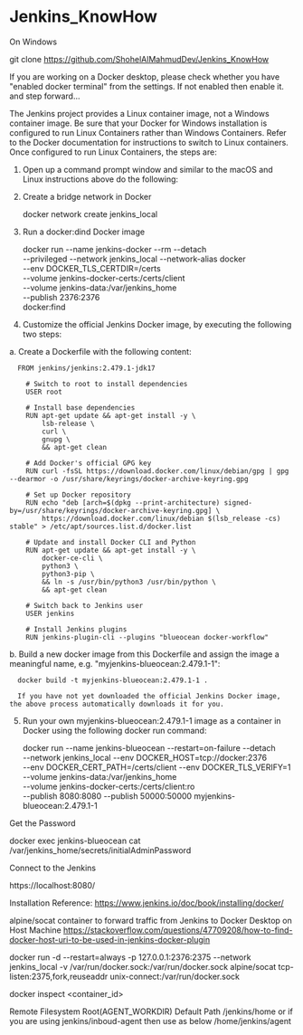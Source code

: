 # Jenkins_KnowHow
On Windows

git clone https://github.com/ShohelAlMahmudDev/Jenkins_KnowHow

If you are working on a Docker desktop, please check whether you have "enabled docker terminal" from the settings.
If not enabled then enable it. and step forward...



The Jenkins project provides a Linux container image, not a Windows container image. Be sure that your Docker for Windows installation is configured to run Linux Containers rather than Windows Containers. Refer to the Docker documentation for instructions to switch to Linux containers. Once configured to run Linux Containers, the steps are:

1. Open up a command prompt window and similar to the macOS and Linux instructions above do the following:

2. Create a bridge network in Docker

    docker network create jenkins_local

3.  Run a docker:dind Docker image

    docker run --name jenkins-docker --rm --detach \
      --privileged --network jenkins_local --network-alias docker \
      --env DOCKER_TLS_CERTDIR=/certs \
      --volume jenkins-docker-certs:/certs/client \
      --volume jenkins-data:/var/jenkins_home \
      --publish 2376:2376 \
      docker:find

4.  Customize the official Jenkins Docker image, by executing the following two steps:

  a. Create a Dockerfile with the following content:

      FROM jenkins/jenkins:2.479.1-jdk17

        # Switch to root to install dependencies
        USER root
        
        # Install base dependencies
        RUN apt-get update && apt-get install -y \
            lsb-release \
            curl \
            gnupg \
            && apt-get clean
        
        # Add Docker's official GPG key
        RUN curl -fsSL https://download.docker.com/linux/debian/gpg | gpg --dearmor -o /usr/share/keyrings/docker-archive-keyring.gpg
        
        # Set up Docker repository
        RUN echo "deb [arch=$(dpkg --print-architecture) signed-by=/usr/share/keyrings/docker-archive-keyring.gpg] \
            https://download.docker.com/linux/debian $(lsb_release -cs) stable" > /etc/apt/sources.list.d/docker.list
        
        # Update and install Docker CLI and Python
        RUN apt-get update && apt-get install -y \
            docker-ce-cli \
            python3 \
            python3-pip \
            && ln -s /usr/bin/python3 /usr/bin/python \
            && apt-get clean
        
        # Switch back to Jenkins user
        USER jenkins
        
        # Install Jenkins plugins
        RUN jenkins-plugin-cli --plugins "blueocean docker-workflow"

  b.  Build a new docker image from this Dockerfile and assign the image a meaningful name, e.g. "myjenkins-blueocean:2.479.1-1":

      docker build -t myjenkins-blueocean:2.479.1-1 .

      If you have not yet downloaded the official Jenkins Docker image, the above process automatically downloads it for you.

5.  Run your own myjenkins-blueocean:2.479.1-1 image as a container in Docker using the following docker run command:

    docker run --name jenkins-blueocean --restart=on-failure --detach \
      --network jenkins_local --env DOCKER_HOST=tcp://docker:2376 \
      --env DOCKER_CERT_PATH=/certs/client --env DOCKER_TLS_VERIFY=1 \
      --volume jenkins-data:/var/jenkins_home \
      --volume jenkins-docker-certs:/certs/client:ro \
      --publish 8080:8080 --publish 50000:50000 myjenkins-blueocean:2.479.1-1


Get the Password

docker exec jenkins-blueocean cat /var/jenkins_home/secrets/initialAdminPassword

Connect to the Jenkins

https://localhost:8080/

Installation Reference:
https://www.jenkins.io/doc/book/installing/docker/



alpine/socat container to forward traffic from Jenkins to Docker Desktop on Host Machine
https://stackoverflow.com/questions/47709208/how-to-find-docker-host-uri-to-be-used-in-jenkins-docker-plugin

docker run -d --restart=always -p 127.0.0.1:2376:2375 --network jenkins_local -v /var/run/docker.sock:/var/run/docker.sock alpine/socat tcp-listen:2375,fork,reuseaddr unix-connect:/var/run/docker.sock

docker inspect <container_id>

Remote Filesystem Root(AGENT_WORKDIR)
Default Path
/jenkins/home
or
if you are using jenkins/inboud-agent then use as below
/home/jenkins/agent

